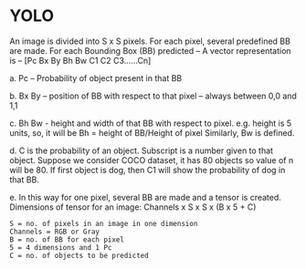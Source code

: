 # YOLO
  An image is divided into S x S pixels. For each pixel, several predefined BB are made.
  For each Bounding Box (BB) predicted – 
  A vector representation is –
  [Pc	 Bx  By  Bh  Bw  C1	C2  C3……Cn]
  
a.	  Pc – Probability of object present in that BB

b.	  Bx  By – position of BB with respect to that pixel – always between 0,0 and 1,1 

c.	  Bh  Bw - height and width of that BB with respect to pixel.
      e.g. height is 5 units, so, it will be Bh = height of BB/Height of pixel
      Similarly, Bw is defined.

d.	  C is the probability of an object. Subscript is a number given to that object. Suppose we consider COCO dataset, it has 80 objects so value of n will be 80. If first object      is dog, then C1 will show the probability of dog in that BB.

e.	  In this way for one pixel, several BB are made and a tensor is created.
      Dimensions of tensor for an image:
      Channels x S x S x (B x 5 + C) 
  
    S = no. of pixels in an image in one dimension
    Channels = RGB or Gray
    B = no. of BB for each pixel
    5 = 4 dimensions and 1 Pc
    C = no. of objects to be predicted
